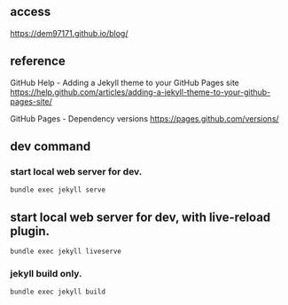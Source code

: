 ## access
https://dem97171.github.io/blog/

## reference
GitHub Help - Adding a Jekyll theme to your GitHub Pages site  
https://help.github.com/articles/adding-a-jekyll-theme-to-your-github-pages-site/

GitHub Pages - Dependency versions
https://pages.github.com/versions/

## dev command
### start local web server for dev.
`bundle exec jekyll serve`

## start local web server for dev, with live-reload plugin.
`bundle exec jekyll liveserve`

### jekyll build only.
`bundle exec jekyll build`
